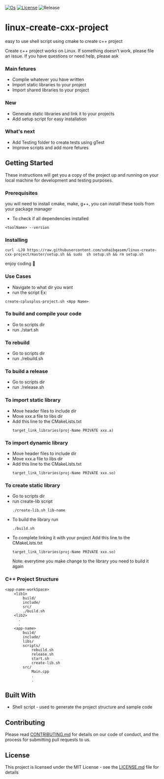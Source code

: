 [![Os](https://img.shields.io/badge/os-linux-green.svg?branch=master)](https://img.shields.io/badge/os-linux-green)
[![License](https://img.shields.io/github/license/sohaibqasem/linux-create-cxx-project)](https://img.shields.io/github/license/sohaibqasem/linux-create-cxx-project)
![Release](https://img.shields.io/github/v/release/sohaibqasem/linux-create-cxx-project?include_prereleases)


# linux-create-cxx-project
easy to use shell script using cmake to create c++ project


Create c++ project  works on Linux.
If something doesn’t work, please file an issue.
If you have questions or need help, please ask

### Main fetures
 * Complie whatever you have written
 * Import static libraries to your project
 * Import shared libraries to your project
 ### New
 * Generate static libraries and link it to your projects
 * Add setup script for easy installation
 ### What's next
 * Add Testing folder to create tests using gTest
 * Improve scripts and add more fetures

## Getting Started

These instructions will get you a copy of the project up and running on your local machine for development and testing purposes.


### Prerequisites

you will need to install cmake, make, g++, you can install these tools from your package manager

* To check if all dependencies installed
```
<toolName> --version
```

### Installing
```
curl -LJO https://raw.githubusercontent.com/sohaibqasem/linux-create-cxx-project/master/setup.sh && sudo  sh setup.sh && rm setup.sh 
```

enjoy coding :rocket:

### Use Cases
* Navigate to what dir you want
* run the script 
Ex:
```
create-cplusplus-project.sh <App Name>
```
### To build and compile your code
  * Go to scripts dir
  * run ./start.sh
  
### To rebuild
  * Go to scripts dir
  * run ./rebuild.sh
  
### To build a release
  * Go to scripts dir
  * run ./release.sh

### To import static library
   * Move header files to include dir
   * Move xxx.a file to libs dir
   * Add this line to the CMakeLists.txt
      ```
      target_link_libraries(proj-Name PRIVATE xxx.a)
      ```

### To import dynamic library
   * Move header files to include dir
   * Move xxx.a file to libs dir
   * Add this line to the CMakeLists.txt
      ```
      target_link_libraries(proj-Name PRIVATE xxx.so)
      ```
     
### To create static library
   * Go to scripts dir
   * run create-lib script
     ```
     ./create-lib.sh lib-name
     ```
   * To build the library run
     ```
     ./build.sh
     ```
   * To complete linking it with your project Add this line to the CMakeLists.txt
     ```
     target_link_libraries(proj-Name PRIVATE xxx.so)
     ``` 
     Note: everytime you make change to the library you need to build it again
   
### C++ Project Structure
  ```
  <app-name-workSpace>
      <lib1>
          build/
          include/
          src/
          ./build.sh
      <lib2>
        .
        .
      <app-name>
          build/
          include/
          libs/
          scripts/
              rebuild.sh
              release.sh
              start.sh
              create-lib.sh
          src/
              Main.cpp
              .
              .
  ```
  
## Built With

* Shell script - used to generate the project structure and sample code

## Contributing

Please read [CONTRIBUTING.md](CONTRIBUTING.md) for details on our code of conduct, and the process for submitting pull requests to us.


## License

This project is licensed under the MIT License - see the [LICENSE.md](LICENSE) file for details
